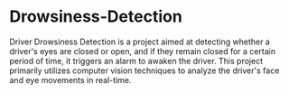 # Drowsiness-Detection

Driver Drowsiness Detection is a project aimed at detecting whether a driver's eyes are closed or open, and if they remain closed for a certain period of time, it triggers an alarm to awaken the driver. 
This project primarily utilizes computer vision techniques to analyze the driver's face and eye movements in real-time.
